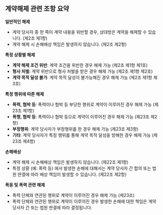 ## 계약해제 관련 조항 요약

**일반적인 해제**

* 계약 당사자 중 한 쪽이 계약 내용을 위반할 경우, 상대방은 계약을 해제할 수 있습니다. (제2조 제1항)
* 계약 해제 시 손해배상 책임은 발생하지 않습니다. (제2조 제2항)

**특정 상황별 해제**

* **계약 해제 조건 위반**: 계약 조건을 위반한 경우 해제 가능 (제2조 제1항 제1호)
* **형사 처벌**: 계약 위반으로 형사 처벌을 받은 경우 해제 가능 (제2조 제1항 제2호)
* **계약 목적 달성 불가**: 계약 목적 달성이 불가능해진 경우 해제 가능 (제2조 제1항 제3호)

**특정 행위에 따른 해제**

* **폭력, 협박 등**: 폭력이나 협박 등 부당한 행위로 계약이 이루어진 경우 해제 가능 (제23조 제1항)
* **폭행, 협박 등**: 폭력이나 협박 등으로 계약이 이루어진 경우 해제 가능 (제23조 제2항)
* **부정행위**: 계약 당사자가 부정행위를 한 경우 해제 가능 (제23조 제3항)
* **기타**: 계약 당사자가 특정 행위를 통해 계약 목적 달성을 방해한 경우 해제 가능 (제23조 제4항)

**손해배상**

* 계약 해제 시 손해배상 책임은 발생하지 않습니다. (제22조 제1항)
* 특정 상황 (예: 폭력 등) 에서 발생한 손해에 대해서는 계약 당사자 간 합의 또는 법원 판결에 따라 배상 책임이 발생할 수 있습니다. (제22조 제2항)

**폭동 및 폭력 관련 해제**

* 폭력 단체와 연관된 행위로 계약이 이루어진 경우 해제 가능 (제23조)
* 폭력 단체와 연관된 행위로 계약이 이루어진 경우 발생한 손해에 대한 책임은 계약 당사자 간 또는 법원 판결에 따라 결정됩니다.